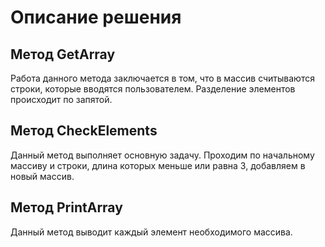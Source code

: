 # Описание решения

## Метод GetArray

Работа данного метода заключается в том, что в массив считываются строки, которые вводятся пользователем. Разделение элементов происходит по запятой.

## Метод CheckElements

Данный метод выполняет основную задачу. Проходим по начальному массиву и строки, длина которых меньше или равна 3, добавляем в новый массив. 

## Метод PrintArray

Данный метод выводит каждый элемент необходимого массива.